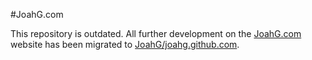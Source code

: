 #JoahG.com

This repository is outdated. All further development on the [JoahG.com](http://www.joahg.com) website has been migrated to [JoahG/joahg.github.com](https://github.com/JoahG/joahg.github.com).